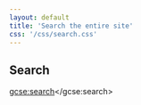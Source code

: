 ```yaml
---
layout: default
title: 'Search the entire site'
css: '/css/search.css'
---
```


## Search

<div class="google-custom-search">

<script>
  (function() {
    var cx = '004133598150187745741:ywp_l7lntxu';
    var gcse = document.createElement('script');
    gcse.type = 'text/javascript';
    gcse.async = true;
    gcse.src = 'https://cse.google.com/cse.js?cx=' + cx;
    var s = document.getElementsByTagName('script')[0];
    s.parentNode.insertBefore(gcse, s);
  })();
</script>

<gcse:search></gcse:search>

</div>
